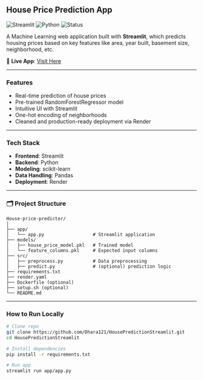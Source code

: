 ##  House Price Prediction App

![Streamlit](https://img.shields.io/badge/Built%20With-Streamlit-orange)
![Python](https://img.shields.io/badge/Python-3.12-blue)
![Status](https://img.shields.io/badge/Status-Deployed-success)

A Machine Learning web application built with **Streamlit**, which predicts housing prices based on key features like area, year built, basement size, neighborhood, etc.

📍 **Live App**:  [Visit Here](https://houseprediction-n053.onrender.com)

---

###  Features

*  Real-time prediction of house prices
*  Pre-trained RandomForestRegressor model
*  Intuitive UI with Streamlit
*  One-hot encoding of neighborhoods
*  Cleaned and production-ready deployment via Render

---

###  Tech Stack

* **Frontend**: Streamlit
* **Backend**: Python
* **Modeling**: scikit-learn
* **Data Handling**: Pandas
* **Deployment**: Render

---

### 🗂️ Project Structure

```
House-price-predictor/
│
├── app/
│   └── app.py                  # Streamlit application
├── models/
│   ├── house_price_model.pkl   # Trained model
│   └── feature_columns.pkl     # Expected input columns
├── src/
│   ├── preprocess.py           # Data preprocessing
│   ├── predict.py              # (optional) prediction logic
├── requirements.txt
├── render.yaml
├── Dockerfile (optional)
├── setup.sh (optional)
└── README.md
```

---

###  How to Run Locally

```bash
# Clone repo
git clone https://github.com/Dhara121/HousePredictionStreamlit.git
cd HousePredictionStreamlit

# Install dependencies
pip install -r requirements.txt

# Run app
streamlit run app/app.py
```
